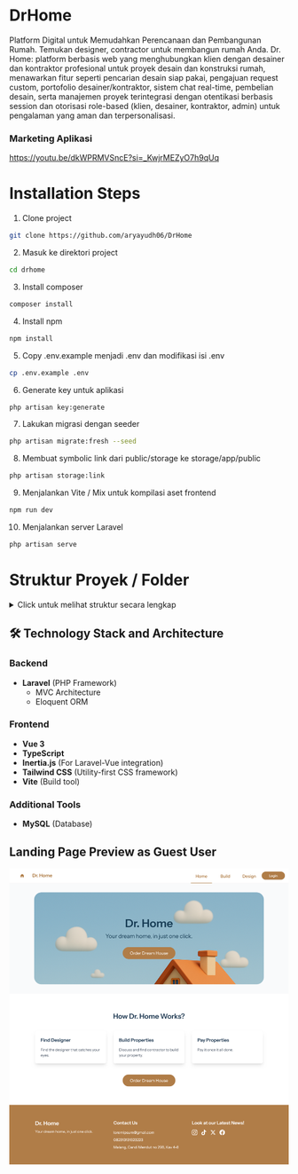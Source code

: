 # DrHome

Platform Digital untuk Memudahkan Perencanaan dan Pembangunan Rumah. Temukan designer, contractor untuk membangun rumah Anda. Dr. Home: platform berbasis web yang menghubungkan klien dengan desainer dan kontraktor profesional untuk proyek desain dan konstruksi rumah, menawarkan fitur seperti pencarian desain siap pakai, pengajuan request custom, portofolio desainer/kontraktor, sistem chat real-time, pembelian desain, serta manajemen proyek terintegrasi dengan otentikasi berbasis session dan otorisasi role-based (klien, desainer, kontraktor, admin) untuk pengalaman yang aman dan terpersonalisasi.

### Marketing Aplikasi

<a>https://youtu.be/dkWPRMVSncE?si=_KwjrMEZyO7h9qUq</a>

# Installation Steps

1. Clone project
```bash
git clone https://github.com/aryayudh06/DrHome
```
<!--  -->

2. Masuk ke direktori project
```bash
cd drhome
```
<!--  -->

3. Install composer
```bash
composer install
```
<!--  -->

4. Install npm
```bash
npm install
```
<!--  -->

5. Copy .env.example menjadi .env dan modifikasi isi .env
```bash
cp .env.example .env
```
<!--  -->

6. Generate key untuk aplikasi
```bash
php artisan key:generate
```
<!--  -->

7. Lakukan migrasi dengan seeder
```bash
php artisan migrate:fresh --seed
```
<!--  -->

8. Membuat symbolic link dari public/storage ke storage/app/public
```bash
php artisan storage:link
```
<!--  -->

9. Menjalankan Vite / Mix untuk kompilasi aset frontend
``` bash
npm run dev
```
<!--  -->

10. Menjalankan server Laravel
```bash
php artisan serve
```
<!--  -->

# Struktur Proyek / Folder

<details>
<summary>Click untuk melihat struktur secara lengkap</summary>

```
 🏠 DrHome
 ├── 📂 app
 │   ├── 📂 Http
 │   │   ├── 📂 Controllers
 │   │   │   ├── 📂 Api
 │   │   │   │   ├── 📄 ContractorController.php
 │   │   │   │   ├── 📄 DesignController.php
 │   │   │   │   ├── 📄 DesignerController.php
 │   │   │   │   └── 📄 MailsAdminController.php
 │   │   │   ├── 📂 Auth
 │   │   │   │   ├── 📄 AuthenticatedSessionController.php
 │   │   │   │   ├── 📄 ConfirmablePasswordController.php
 │   │   │   │   ├── 📄 EmailVerificationNotificationController.php
 │   │   │   │   ├── 📄 EmailVerificationPromptController.php
 │   │   │   │   ├── 📄 NewPasswordController.php
 │   │   │   │   ├── 📄 PasswordResetLinkController.php
 │   │   │   │   ├── 📄 RegisteredUserController.php
 │   │   │   │   └── 📄 VerifyEmailController.php
 │   │   │   ├── 📂 Settings
 │   │   │   │   ├── 📄 PasswordController.php
 │   │   │   │   └── 📄 ProfileController.php
 │   │   │   ├── 📄 AvatarController.php
 │   │   │   ├── 📄 ChatController.php
 │   │   │   ├── 📄 Controller.php
 │   │   │   ├── 📄 MyRequestController.php
 │   │   │   ├── 📄 PurchasedDesignController.php
 │   │   │   ├── 📄 RequestContractorController.php
 │   │   │   ├── 📄 RequestController.php
 │   │   │   ├── 📄 RequestDesignerController.php
 │   │   │   └── 📄 UserController.php
 │   │   ├── 📂 Middleware
 │   │   │   ├── 📄 ChatAccess.php
 │   │   │   ├── 📄 EnsureIsAdmin.php
 │   │   │   ├── 📄 EnsureIsDesignerOrContractor.php
 │   │   │   ├── 📄 HandleAppearance.php
 │   │   │   └── 📄 HandleInertiaRequests.php
 │   │   ├── 📂 Requests
 │   │   │   ├── 📂 Auth
 │   │   │   │   └── 📄 LoginRequest.php
 │   │   │   └── 📂 Settings
 │   │   │       └── 📄 ProfileUpdateRequest.php
 │   ├── 📂 Mail
 │   │   └── 📄 CustomEmail.php
 │   ├── 📂 Models
 │   │   ├── 📄 Chat.php
 │   │   ├── 📄 Contractor.php
 │   │   ├── 📄 Design.php
 │   │   ├── 📄 Designer.php
 │   │   ├── 📄 EmailHistory.php
 │   │   ├── 📄 MailsAdmin.php
 │   │   ├── 📄 PurchasedDesign.php
 │   │   ├── 📄 RequestContractor.php
 │   │   ├── 📄 RequestDesigner.php
 │   │   └── 📄 User.php
 │   ├── 📂 Providers
 │   │   └── 📄 AppServiceProvider.php
 ├── 📂 bootstrap
 │   ├── 📂 cache
 │   │   ├── 📄 .gitignore
 │   │   ├── 📄 packages.php
 │   │   └── 📄 services.php
 │   ├── 📄 app.php
 │   └── 📄 providers.php
 ├── 📂 config
 │   ├── 📄 app.php
 │   ├── 📄 auth.php
 │   ├── 📄 cache.php
 │   ├── 📄 database.php
 │   ├── 📄 filesystems.php
 │   ├── 📄 logging.php
 │   ├── 📄 mail.php
 │   ├── 📄 queue.php
 │   ├── 📄 services.php
 │   └── 📄 session.php
 ├── 📂 database
 │   ├── 📂 factories
 │   │   └── 📄 UserFactory.php
 │   ├── 📂 migrations
 │   │   ├── 📄 0001_01_01_000000_create_users_table.php
 │   │   ├── 📄 0001_01_01_000001_create_cache_table.php
 │   │   ├── 📄 0001_01_01_000002_create_jobs_table.php
 │   │   ├── 📄 2025_05_01_162027_create_designs_table.php
 │   │   ├── 📄 2025_05_05_115944_add_role_status_to_users_table.php
 │   │   ├── 📄 2025_05_05_124058_create_mails_admin_table.php
 │   │   ├── 📄 2025_05_07_203728_create_riwayat_email_table.php
 │   │   ├── 📄 2025_05_16_122534_add_to_users_table.php
 │   │   ├── 📄 2025_05_16_162221_create_contractors_table.php
 │   │   ├── 📄 2025_05_16_183222_create_designers_table.php
 │   │   ├── 📄 2025_06_03_193741_create_purchased_designs_table.php
 │   │   ├── 📄 2025_06_04_143203_create_request_contractors_table.php
 │   │   ├── 📄 2025_06_04_204015_create_request_designers_table.php
 │   │   └── 📄 2025_06_05_123253_create_chats_table.php
 │   ├── 📂 seeders
 │   │   ├── 📄 DatabaseSeeder.php
 │   │   ├── 📄 DesignsTableSeeder.php
 │   │   └── 📄 UsersTableSeeder.php
 │   └── 📄 .gitignore
 ├── 📂 node_modules
 ├── 📂 public
 │   ├── 📂 background
 │   ├── 📂 build-assets
 │   ├── 📂 designers
 │   ├── 📂 designs
 │   ├── 📂 images
 │   ├── 📂 portfolio
 │   ├── 📂 storage
 │   ├── 📂 videos
 │   ├── ⚙️ .htaccess
 │   ├── ⭐ favicon.ico
 │   ├── 📄 hot
 │   ├── 📄 index.php
 │   └── 📄 robots.txt
 ├── 📂 resources
 │   ├── 📂 css
 │   │   └── #️⃣ app.css
 │   ├── 📂 js
 │   │   ├── 📂 components
 │   │   │   ├── 📂 landing
 │   │   │   │   ├── 🟩 LandingFooter.vue
 │   │   │   │   └── 🟩 LandingHeader.vue
 │   │   │   ├── 📂 ui
 │   │   │   │   ├── 📂 avatar
 │   │   │   │   ├── 📂 breadcrumb
 │   │   │   │   ├── 📂 button
 │   │   │   │   ├── 📂 card
 │   │   │   │   ├── 📂 checkbox
 │   │   │   │   ├── 📂 collapsible
 │   │   │   │   ├── 📂 dialog
 │   │   │   │   ├── 📂 dropdown-menu
 │   │   │   │   ├── 📂 input
 │   │   │   │   ├── 📂 label
 │   │   │   │   ├── 📂 navigation-menu
 │   │   │   │   ├── 📂 separator
 │   │   │   │   ├── 📂 sheet
 │   │   │   │   ├── 📂 sidebar
 │   │   │   │   ├── 📂 skeleton
 │   │   │   │   └── 📂 tooltip
 │   │   │   ├── 🟩 AppContent.vue
 │   │   │   ├── 🟩 AppearanceTabs.vue
 │   │   │   ├── 🟩 AppHeader.vue
 │   │   │   ├── 🟩 AppLogo.vue
 │   │   │   ├── 🟩 AppLogoIcon.vue
 │   │   │   ├── 🟩 AppShell.vue
 │   │   │   ├── 🟩 AppSidebar.vue
 │   │   │   ├── 🟩 AppSidebarHeader.vue
 │   │   │   ├── 🟩 Breadcrumbs.vue
 │   │   │   ├── 🟩 DeleteUser.vue
 │   │   │   ├── 🟩 Heading.vue
 │   │   │   ├── 🟩 HeadingSmall.vue
 │   │   │   ├── 🟩 Icon.vue
 │   │   │   ├── 🟩 InputError.vue
 │   │   │   ├── 🟩 NavFooter.vue
 │   │   │   ├── 🟩 NavMain.vue
 │   │   │   ├── 🟩 NavUser.vue
 │   │   │   ├── 🟩 PlaceholderPattern.vue
 │   │   │   ├── 🟩 TextLink.vue
 │   │   │   ├── 🟩 UserInfo.vue
 │   │   │   └── 🟩 UserMenuContent.vue
 │   │   ├── 📂 composables
 │   │   │   ├── 📄 useAppearance.ts
 │   │   │   └── 📄 useInitials.ts
 │   │   ├── 📂 layouts
 │   │   │   ├── 📂 app
 │   │   │   │   ├── 🟩 AppHeaderLayout.vue
 │   │   │   │   └── 🟩 AppSidebarLayout.vue
 │   │   │   ├── 📂 auth
 │   │   │   │   ├── 🟩 AuthCardLayout.vue
 │   │   │   │   ├── 🟩 AuthSimpleLayout.vue
 │   │   │   │   └── 🟩 AuthSplitLayout.vue
 │   │   │   ├── 📂 settings
 │   │   │   │   ├── 🟩 Layout.vue
 │   │   │   │   ├── 🟩 ApplyLayout.vue
 │   │   │   │   ├── 🟩 AuthLayout.vue
 │   │   │   │   └── 🟩 LandingLayout.vue
 │   │   ├── 📂 lib
 │   │   │   └── 📄 utils.ts
 │   │   ├── 📂 pages
 │   │   │   ├── 📂 admin
 │   │   │   │   ├── 🟩 AddContractor.vue
 │   │   │   │   ├── 🟩 AddDesigner.vue
 │   │   │   │   ├── 🟩 Admin.vue
 │   │   │   │   ├── 🟩 Ban.
 │   │   │   │   ├── 🟩 Mail.vue
 │   │   │   │   └── 🟩 New.vue
 │   │   │   ├── 📂 auth
 │   │   │   │   ├── 🟩 ConfirmPassword.vue
 │   │   │   │   ├── 🟩 ForgotPassword.vue
 │   │   │   │   ├── 🟩 Login.vue
 │   │   │   │   ├── 🟩 Register.vue
 │   │   │   │   ├── 🟩 ResetPassword.vue
 │   │   │   │   └── 🟩 VerifyEmail.vue
 │   │   │   ├── 📂 Build_group
 │   │   │   │   ├── 🟩 Build.vue
 │   │   │   │   ├── 🟩 DesignerDetail.vue
 │   │   │   │   └── 🟩 RequestDesigner.vue
 │   │   │   ├── 📂 contractor
 │   │   │   │   ├── 🟩 BuildContractor.vue
 │   │   │   │   ├── 🟩 ContractorDetail.vue
 │   │   │   │   └── 🟩 RequestContractor.vue
 │   │   │   ├── 📂 Design_group
 │   │   │   │   ├── 🟩 Design.vue
 │   │   │   │   └── 🟩 DesignDetail.vue
 │   │   │   ├── 📂 settings
 │   │   │   │   ├── 🟩 Appearance.vue
 │   │   │   │   ├── 🟩 Password.vue
 │   │   │   │   └── 🟩 Profile.vue
 │   │   │   ├── 🟩 Chat.vue
 │   │   │   ├── 🟩 CustomerService.vue
 │   │   │   ├── 🟩 Landing.vue
 │   │   │   ├── 🟩 MyRequest.vue
 │   │   │   ├── 🟩 MyRequestDetail.vue
 │   │   │   ├── 🟩 Profile.vue
 │   │   │   ├── 🟩 PurchasedDesigns.vue
 │   │   │   ├── 🟩 PurchaseDesign.vue
 │   │   │   ├── 🟩 Request.vue
 │   │   │   └── 🟩 RequestDetail.vue
 │   │   ├── 📂 types
 │   │   │   ├── 📄 globals.d.ts
 │   │   │   ├── 📄 index.d.ts
 │   │   │   └── 📄 ziggy.d.ts
 │   │   ├── 📄 app.ts
 │   │   └── 📄 ssr.ts
 │   ├── 📂 views
 │   │   └── 📄 app.blade.php
 ├── 📂 routes
 │   ├── 📄 admin.php
 │   ├── 📄 api.php
 │   ├── 📄 auth.php
 │   ├── 📄 console.php
 │   ├── 📄 settings.php
 │   └── 📄 web.php
 ├── 📂 storage
 │   ├── 📂 app
 │   ├── 📂 framework
 │   └── 📂 logs
 ├── 📂 tests
 │   ├── 📂 Feature
 │   ├── 📂 Unit
 │   └── 📄 TestCase.php
 ├── 📂 vendor
 ├── ⚙️ .editorconfig
 ├── ⚙️ .env
 ├── 💲 .env.example
 ├── 📄 .gitattributes
 ├── 📄 .gitignore
 ├── ⚙️ .htaccess
 ├── 📄 .prettierignore
 ├── 📄 .prettierrc
 ├── 📄 artisan
 ├── 📦 components.json
 ├── 📦 composer.json
 ├── 📦 composer.lock
 ├── 📄 eslint.config.js
 ├── 📦 package-lock.json
 ├── 📦 package.json
 ├── 📄 phpunit.xml
 ├── 📖 README.md
 ├── 📄 tsconfig.json
 └── 📄 vite.config.ts
```
</details>

## 🛠 Technology Stack and Architecture

### Backend
- **Laravel** (PHP Framework)
  - MVC Architecture
  - Eloquent ORM
  
### Frontend
- **Vue 3**
- **TypeScript**
- **Inertia.js** (For Laravel-Vue integration)
- **Tailwind CSS** (Utility-first CSS framework)
- **Vite** (Build tool)

### Additional Tools
- **MySQL** (Database)

## Landing Page Preview as Guest User

![Landing Page Preview](https://github.com/lidwinae/drhome/blob/main/public/images/previewlanding.png?raw=true)